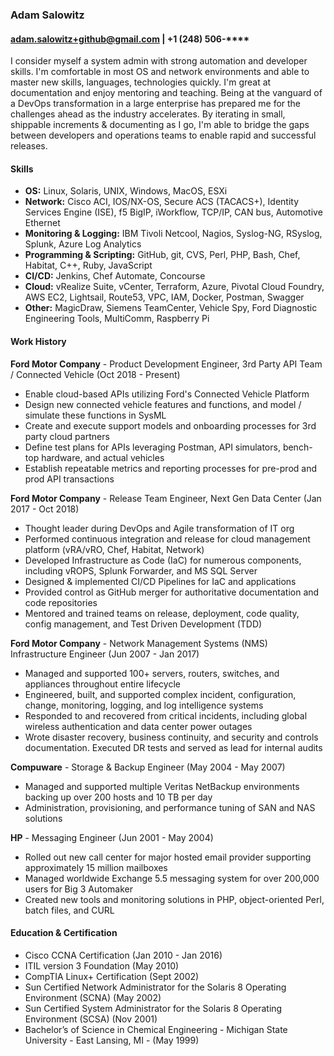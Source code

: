 ### Adam Salowitz

#### adam.salowitz+github@gmail.com | +1 (248) 506-\*\*\*\*

 I consider myself a system admin with strong automation and developer skills.  I'm comfortable in most OS and network environments and able to master new skills, languages, technologies quickly.  I'm great at documentation and enjoy mentoring and teaching.  Being at the vanguard of a DevOps transformation in a large enterprise has prepared me for the challenges ahead as the industry accelerates.  By iterating in small, shippable increments & documenting as I go, I'm able to bridge the gaps between developers and operations teams to enable rapid and successful releases.

#### Skills
- **OS:** Linux, Solaris, UNIX, Windows, MacOS, ESXi
- **Network:** Cisco ACI, IOS/NX-OS, Secure ACS (TACACS+), Identity Services Engine (ISE), f5 BigIP, iWorkflow, TCP/IP, CAN bus, Automotive Ethernet
- **Monitoring & Logging:** IBM Tivoli Netcool, Nagios, Syslog-NG, RSyslog, Splunk, Azure Log Analytics
- **Programming & Scripting:**  GitHub, git, CVS, Perl, PHP, Bash, Chef, Habitat, C++, Ruby, JavaScript
- **CI/CD:** Jenkins, Chef Automate, Concourse
- **Cloud:** vRealize Suite, vCenter, Terraform, Azure, Pivotal Cloud Foundry, AWS EC2, Lightsail, Route53, VPC, IAM, Docker, Postman, Swagger
- **Other:** MagicDraw, Siemens TeamCenter, Vehicle Spy, Ford Diagnostic Engineering Tools, MultiComm, Raspberry Pi

#### Work History
**Ford Motor Company** - Product Development Engineer, 3rd Party API Team / Connected Vehicle (Oct 2018 - Present)
- Enable cloud-based APIs utilizing Ford's Connected Vehicle Platform
- Design new connected vehicle features and functions, and model / simulate these functions in SysML
- Create and execute support models and onboarding processes for 3rd party cloud partners
- Define test plans for APIs leveraging Postman, API simulators, bench-top hardware, and actual vehicles
- Establish repeatable metrics and reporting processes for pre-prod and prod API transactions

**Ford Motor Company** - Release Team Engineer, Next Gen Data Center (Jan 2017 - Oct 2018)
- Thought leader during DevOps and Agile transformation of IT org
- Performed continuous integration and release for cloud management platform (vRA/vRO, Chef, Habitat, Network)
- Developed Infrastructure as Code (IaC) for numerous components, including vROPS, Splunk Forwarder, and MS SQL Server
- Designed & implemented CI/CD Pipelines for IaC and applications
- Provided control as GitHub merger for authoritative documentation and code repositories
- Mentored and trained teams on release, deployment, code quality, config management, and Test Driven Development (TDD)

**Ford Motor Company** - Network Management Systems (NMS) Infrastructure Engineer (Jun 2007 - Jan 2017)
- Managed and supported 100+ servers, routers, switches, and appliances throughout entire lifecycle
- Engineered, built, and supported complex incident, configuration, change, monitoring, logging, and log intelligence systems
- Responded to and recovered from critical incidents, including global wireless authentication and data center power outages
- Wrote disaster recovery, business continuity, and security and controls documentation. Executed DR tests and served as lead for internal audits

**Compuware** - Storage & Backup Engineer (May 2004 - May 2007)
- Managed and supported multiple Veritas NetBackup environments backing up over 200 hosts and 10 TB per day
- Administration, provisioning, and performance tuning of SAN and NAS solutions

**HP** - Messaging Engineer (Jun 2001 - May 2004)
- Rolled out new call center for major hosted email provider supporting approximately 15 million mailboxes
- Managed worldwide Exchange 5.5 messaging system for over 200,000 users for Big 3 Automaker
- Created new tools and monitoring solutions in PHP, object-oriented Perl, batch files, and CURL

#### Education & Certification
- Cisco CCNA Certification (Jan 2010 - Jan 2016)
- ITIL version 3 Foundation (May 2010)
- CompTIA Linux+ Certification (Sept 2002)
- Sun Certified Network Administrator for the Solaris 8 Operating Environment (SCNA) (May 2002)
- Sun Certified System Administrator for the Solaris 8 Operating Environment (SCSA) (Nov 2001)
- Bachelor’s of Science in Chemical Engineering - Michigan State University - East Lansing, MI - (May 1999)
